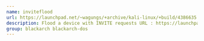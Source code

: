 ```yaml
---
name: inviteflood
url: https://launchpad.net/~wagungs/+archive/kali-linux/+build/4386635
description: Flood a device with INVITE requests URL : https://launchpad.
group: blackarch blackarch-dos
---
```

